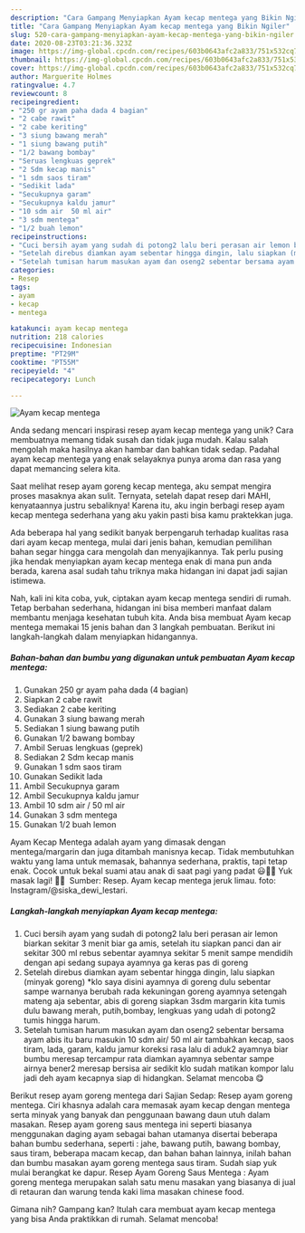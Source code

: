 ```yaml
---
description: "Cara Gampang Menyiapkan Ayam kecap mentega yang Bikin Ngiler"
title: "Cara Gampang Menyiapkan Ayam kecap mentega yang Bikin Ngiler"
slug: 520-cara-gampang-menyiapkan-ayam-kecap-mentega-yang-bikin-ngiler
date: 2020-08-23T03:21:36.323Z
image: https://img-global.cpcdn.com/recipes/603b0643afc2a833/751x532cq70/ayam-kecap-mentega-foto-resep-utama.jpg
thumbnail: https://img-global.cpcdn.com/recipes/603b0643afc2a833/751x532cq70/ayam-kecap-mentega-foto-resep-utama.jpg
cover: https://img-global.cpcdn.com/recipes/603b0643afc2a833/751x532cq70/ayam-kecap-mentega-foto-resep-utama.jpg
author: Marguerite Holmes
ratingvalue: 4.7
reviewcount: 8
recipeingredient:
- "250 gr ayam paha dada 4 bagian"
- "2 cabe rawit"
- "2 cabe keriting"
- "3 siung bawang merah"
- "1 siung bawang putih"
- "1/2 bawang bombay"
- "Seruas lengkuas geprek"
- "2 Sdm kecap manis"
- "1 sdm saos tiram"
- "Sedikit lada"
- "Secukupnya garam"
- "Secukupnya kaldu jamur"
- "10 sdm air  50 ml air"
- "3 sdm mentega"
- "1/2 buah lemon"
recipeinstructions:
- "Cuci bersih ayam yang sudah di potong2 lalu beri perasan air lemon biarkan sekitar 3 menit biar ga amis, setelah itu siapkan panci dan air sekitar 300 ml rebus sebentar ayamnya sekitar 5 menit sampe mendidih dengan api sedang supaya ayamnya ga keras pas di goreng"
- "Setelah direbus diamkan ayam sebentar hingga dingin, lalu siapkan (minyak goreng) *klo saya disini ayamnya di goreng dulu sebentar sampe warnanya berubah rada kekuningan goreng ayamnya setengah mateng aja sebentar, abis di goreng siapkan 3sdm margarin kita tumis dulu bawang merah, putih,bombay, lengkuas yang udah di potong2 tumis hingga harum."
- "Setelah tumisan harum masukan ayam dan oseng2 sebentar bersama ayam abis itu baru masukin 10 sdm air/ 50 ml air tambahkan kecap, saos tiram, lada, garam, kaldu jamur koreksi rasa lalu di aduk2 ayamnya biar bumbu meresap tercampur rata diamkan ayamnya sebentar sampe airnya bener2 meresap bersisa air sedikit klo sudah matikan kompor lalu jadi deh ayam kecapnya siap di hidangkan. Selamat mencoba 😋"
categories:
- Resep
tags:
- ayam
- kecap
- mentega

katakunci: ayam kecap mentega 
nutrition: 218 calories
recipecuisine: Indonesian
preptime: "PT29M"
cooktime: "PT55M"
recipeyield: "4"
recipecategory: Lunch

---
```



![Ayam kecap mentega](https://img-global.cpcdn.com/recipes/603b0643afc2a833/751x532cq70/ayam-kecap-mentega-foto-resep-utama.jpg)

Anda sedang mencari inspirasi resep ayam kecap mentega yang unik? Cara membuatnya memang tidak susah dan tidak juga mudah. Kalau salah mengolah maka hasilnya akan hambar dan bahkan tidak sedap. Padahal ayam kecap mentega yang enak selayaknya punya aroma dan rasa yang dapat memancing selera kita.

Saat melihat resep ayam goreng kecap mentega, aku sempat mengira proses masaknya akan sulit. Ternyata, setelah dapat resep dari MAHI, kenyataannya justru sebaliknya! Karena itu, aku ingin berbagi resep ayam kecap mentega sederhana yang aku yakin pasti bisa kamu praktekkan juga.

Ada beberapa hal yang sedikit banyak berpengaruh terhadap kualitas rasa dari ayam kecap mentega, mulai dari jenis bahan, kemudian pemilihan bahan segar hingga cara mengolah dan menyajikannya. Tak perlu pusing jika hendak menyiapkan ayam kecap mentega enak di mana pun anda berada, karena asal sudah tahu triknya maka hidangan ini dapat jadi sajian istimewa.


Nah, kali ini kita coba, yuk, ciptakan ayam kecap mentega sendiri di rumah. Tetap berbahan sederhana, hidangan ini bisa memberi manfaat dalam membantu menjaga kesehatan tubuh kita. Anda bisa membuat Ayam kecap mentega memakai 15 jenis bahan dan 3 langkah pembuatan. Berikut ini langkah-langkah dalam menyiapkan hidangannya.

<!--inarticleads1-->

##### Bahan-bahan dan bumbu yang digunakan untuk pembuatan Ayam kecap mentega:

1. Gunakan 250 gr ayam paha dada (4 bagian)
1. Siapkan 2 cabe rawit
1. Sediakan 2 cabe keriting
1. Gunakan 3 siung bawang merah
1. Sediakan 1 siung bawang putih
1. Gunakan 1/2 bawang bombay
1. Ambil Seruas lengkuas (geprek)
1. Sediakan 2 Sdm kecap manis
1. Gunakan 1 sdm saos tiram
1. Gunakan Sedikit lada
1. Ambil Secukupnya garam
1. Ambil Secukupnya kaldu jamur
1. Ambil 10 sdm air / 50 ml air
1. Gunakan 3 sdm mentega
1. Gunakan 1/2 buah lemon


Ayam Kecap Mentega adalah ayam yang dimasak dengan mentega/margarin dan juga ditambah manisnya kecap. Tidak membutuhkan waktu yang lama untuk memasak, bahannya sederhana, praktis, tapi tetap enak. Cocok untuk bekal suami atau anak di saat pagi yang padat 😃👍🏻 Yuk masak lagi! 👩‍🍳 ️ Sumber: Resep. Ayam kecap mentega jeruk limau. foto: Instagram/@siska_dewi_lestari. 

<!--inarticleads2-->

##### Langkah-langkah menyiapkan Ayam kecap mentega:

1. Cuci bersih ayam yang sudah di potong2 lalu beri perasan air lemon biarkan sekitar 3 menit biar ga amis, setelah itu siapkan panci dan air sekitar 300 ml rebus sebentar ayamnya sekitar 5 menit sampe mendidih dengan api sedang supaya ayamnya ga keras pas di goreng
1. Setelah direbus diamkan ayam sebentar hingga dingin, lalu siapkan (minyak goreng) *klo saya disini ayamnya di goreng dulu sebentar sampe warnanya berubah rada kekuningan goreng ayamnya setengah mateng aja sebentar, abis di goreng siapkan 3sdm margarin kita tumis dulu bawang merah, putih,bombay, lengkuas yang udah di potong2 tumis hingga harum.
1. Setelah tumisan harum masukan ayam dan oseng2 sebentar bersama ayam abis itu baru masukin 10 sdm air/ 50 ml air tambahkan kecap, saos tiram, lada, garam, kaldu jamur koreksi rasa lalu di aduk2 ayamnya biar bumbu meresap tercampur rata diamkan ayamnya sebentar sampe airnya bener2 meresap bersisa air sedikit klo sudah matikan kompor lalu jadi deh ayam kecapnya siap di hidangkan. Selamat mencoba 😋


Berikut resep ayam goreng mentega dari Sajian Sedap: Resep ayam goreng mentega. Ciri khasnya adalah cara memasak ayam kecap dengan mentega serta minyak yang banyak dan penggunaan bawang daun utuh dalam masakan. Resep ayam goreng saus mentega ini seperti biasanya menggunakan daging ayam sebagai bahan utamanya disertai beberapa bahan bumbu sederhana, seperti : jahe, bawang putih, bawang bombay, saus tiram, beberapa macam kecap, dan bahan bahan lainnya, inilah bahan dan bumbu masakan ayam goreng mentega saus tiram. Sudah siap yuk mulai berangkat ke dapur. Resep Ayam Goreng Saus Mentega : Ayam goreng mentega merupakan salah satu menu masakan yang biasanya di jual di retauran dan warung tenda kaki lima masakan chinese food. 

Gimana nih? Gampang kan? Itulah cara membuat ayam kecap mentega yang bisa Anda praktikkan di rumah. Selamat mencoba!
